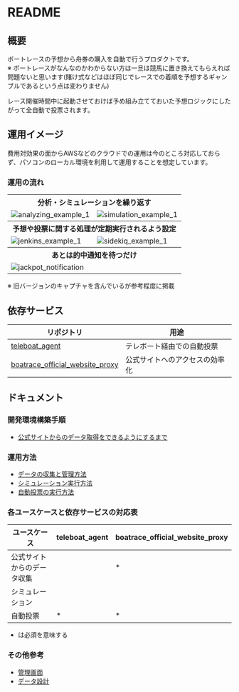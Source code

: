 # README

## 概要

ボートレースの予想から舟券の購入を自動で行うプロダクトです。  
※ ボートレースがなんなのかわからない方は一旦は競馬に置き換えてもらえれば問題ないと思います(賭け式などはほぼ同じでレースでの着順を予想するギャンブルであるという点は変わりません)

レース開催時間中に起動させておけば予め組み立てておいた予想ロジックにしたがって全自動で投票されます。  

## 運用イメージ

費用対効果の面からAWSなどのクラウドでの運用は今のところ対応しておらず、パソコンのローカル環境を利用して運用することを想定しています。

### 運用の流れ

<table>
    <tr>
        <th colspan="2">分析・シミュレーションを繰り返す</th>
    </tr>
    <tr>
        <td><img alt="analyzing_example_1" src="https://user-images.githubusercontent.com/56298669/148702696-c4c96f99-9b3a-4f72-9533-c21972aa61d5.png"></td>
        <td><img alt="simulation_example_1" src="https://user-images.githubusercontent.com/56298669/148702725-ddc074f2-cd2d-4277-b07a-08925f6eca6b.png"></td>
    </tr>
    <tr>
        <th colspan="2">予想や投票に関する処理が定期実行されるよう設定</th>
    </tr>
    <tr>
        <td><img alt="jenkins_example_1" src="https://user-images.githubusercontent.com/56298669/148702739-3fd8cad1-3c1e-4b52-9a5a-02e517ce6251.png"></td>
        <td><img alt="sidekiq_example_1" src="https://user-images.githubusercontent.com/56298669/148702753-b13ba4a4-c686-46e4-99fa-8d679e6cb8e8.png">
</td>
    </tr>
    <tr>
        <th colspan="2">あとは的中通知を待つだけ</th>
    </tr>
    <tr>
        <td><img alt="jackpot_notification" src="https://user-images.githubusercontent.com/56298669/148702770-1c2dffab-6fb6-494d-87c5-850669993fd3.png"></td>
        <td></td>
    </tr>
</table>

※ 旧バージョンのキャプチャを含んでいるが参考程度に掲載

## 依存サービス

| リポジトリ | 用途 |
| ------- | ---- |
| [teleboat_agent](https://github.com/k0kishima/teleboat_agent) | テレボート経由での自動投票 |
| [boatrace_official_website_proxy](https://github.com/k0kishima/boatrace_official_website_proxy) | 公式サイトへのアクセスの効率化 |


## ドキュメント

### 開発環境構築手順

- [公式サイトからのデータ取得をできるようにするまで](./docs/dev-step1.md)

### 運用方法

- [データの収集と管理方法](./docs/how-to-manage-data.md)
- [シミュレーション実行方法](./docs/how-to-simulate.md)
- [自動投票の実行方法](./docs/how-to-vote.md)

### 各ユースケースと依存サービスの対応表

| ユースケース | teleboat_agent | boatrace_official_website_proxy |
| --------- | --------------- | ------------------------------- |
| 公式サイトからのデータ収集 |  | * |
| シミュレーション |  | |
| 自動投票　| * | * |

* は必須を意味する

### その他参考

- [管理画面](https://github.com/k0kishima/blue_magic_front)
- [データ設計](./docs/data-design.md)

